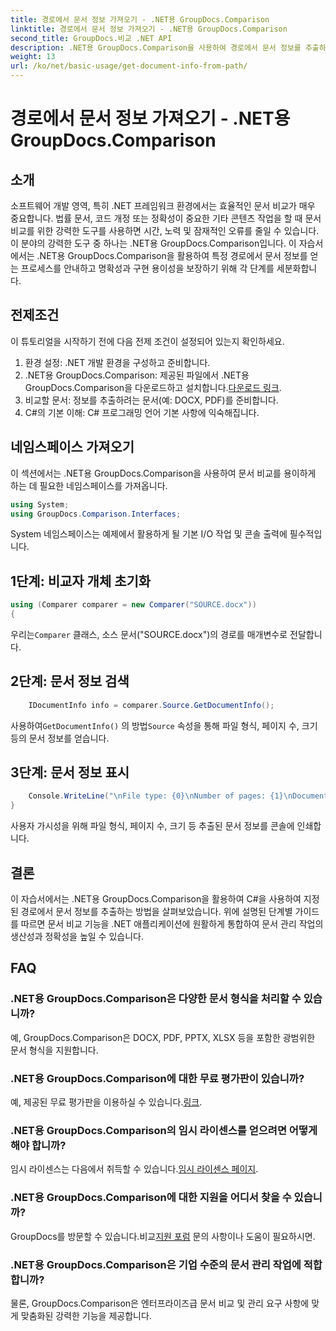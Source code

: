 ```yaml
---
title: 경로에서 문서 정보 가져오기 - .NET용 GroupDocs.Comparison
linktitle: 경로에서 문서 정보 가져오기 - .NET용 GroupDocs.Comparison
second_title: GroupDocs.비교 .NET API
description: .NET용 GroupDocs.Comparison을 사용하여 경로에서 문서 정보를 추출하는 방법을 알아보세요. C#에서 효율적인 문서 관리를 위한 쉬운 단계입니다.
weight: 13
url: /ko/net/basic-usage/get-document-info-from-path/
---
```


# 경로에서 문서 정보 가져오기 - .NET용 GroupDocs.Comparison

## 소개
소프트웨어 개발 영역, 특히 .NET 프레임워크 환경에서는 효율적인 문서 비교가 매우 중요합니다. 법률 문서, 코드 개정 또는 정확성이 중요한 기타 콘텐츠 작업을 할 때 문서 비교를 위한 강력한 도구를 사용하면 시간, 노력 및 잠재적인 오류를 줄일 수 있습니다. 이 분야의 강력한 도구 중 하나는 .NET용 GroupDocs.Comparison입니다. 이 자습서에서는 .NET용 GroupDocs.Comparison을 활용하여 특정 경로에서 문서 정보를 얻는 프로세스를 안내하고 명확성과 구현 용이성을 보장하기 위해 각 단계를 세분화합니다.
## 전제조건
이 튜토리얼을 시작하기 전에 다음 전제 조건이 설정되어 있는지 확인하세요.
1. 환경 설정: .NET 개발 환경을 구성하고 준비합니다.
2.  .NET용 GroupDocs.Comparison: 제공된 파일에서 .NET용 GroupDocs.Comparison을 다운로드하고 설치합니다.[다운로드 링크](https://releases.groupdocs.com/comparison/net/).
3. 비교할 문서: 정보를 추출하려는 문서(예: DOCX, PDF)를 준비합니다.
4. C#의 기본 이해: C# 프로그래밍 언어 기본 사항에 익숙해집니다.

## 네임스페이스 가져오기
이 섹션에서는 .NET용 GroupDocs.Comparison을 사용하여 문서 비교를 용이하게 하는 데 필요한 네임스페이스를 가져옵니다.
```csharp
using System;
using GroupDocs.Comparison.Interfaces;
```

System 네임스페이스는 예제에서 활용하게 될 기본 I/O 작업 및 콘솔 출력에 필수적입니다.

## 1단계: 비교자 개체 초기화
```csharp
using (Comparer comparer = new Comparer("SOURCE.docx"))
{
```
 우리는`Comparer` 클래스, 소스 문서("SOURCE.docx")의 경로를 매개변수로 전달합니다.
## 2단계: 문서 정보 검색
```csharp
    IDocumentInfo info = comparer.Source.GetDocumentInfo();
```
 사용하여`GetDocumentInfo()` 의 방법`Source` 속성을 통해 파일 형식, 페이지 수, 크기 등의 문서 정보를 얻습니다.
## 3단계: 문서 정보 표시
```csharp
    Console.WriteLine("\nFile type: {0}\nNumber of pages: {1}\nDocument size: {2} bytes", info.FileType, info.PageCount, info.Size);
}
```
사용자 가시성을 위해 파일 형식, 페이지 수, 크기 등 추출된 문서 정보를 콘솔에 인쇄합니다.

## 결론
이 자습서에서는 .NET용 GroupDocs.Comparison을 활용하여 C#을 사용하여 지정된 경로에서 문서 정보를 추출하는 방법을 살펴보았습니다. 위에 설명된 단계별 가이드를 따르면 문서 비교 기능을 .NET 애플리케이션에 원활하게 통합하여 문서 관리 작업의 생산성과 정확성을 높일 수 있습니다.
## FAQ
### .NET용 GroupDocs.Comparison은 다양한 문서 형식을 처리할 수 있습니까?
예, GroupDocs.Comparison은 DOCX, PDF, PPTX, XLSX 등을 포함한 광범위한 문서 형식을 지원합니다.
### .NET용 GroupDocs.Comparison에 대한 무료 평가판이 있습니까?
 예, 제공된 무료 평가판을 이용하실 수 있습니다.[링크](https://releases.groupdocs.com/).
### .NET용 GroupDocs.Comparison의 임시 라이센스를 얻으려면 어떻게 해야 합니까?
 임시 라이센스는 다음에서 취득할 수 있습니다.[임시 라이센스 페이지](https://purchase.groupdocs.com/temporary-license/).
### .NET용 GroupDocs.Comparison에 대한 지원을 어디서 찾을 수 있습니까?
 GroupDocs를 방문할 수 있습니다.비교[지원 포럼](https://forum.groupdocs.com/c/comparison/12) 문의 사항이나 도움이 필요하시면.
### .NET용 GroupDocs.Comparison은 기업 수준의 문서 관리 작업에 적합합니까?
물론, GroupDocs.Comparison은 엔터프라이즈급 문서 비교 및 관리 요구 사항에 맞게 맞춤화된 강력한 기능을 제공합니다.